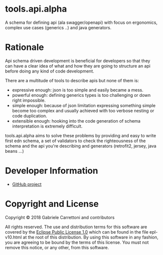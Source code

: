 tools.api.alpha
========================================

A schema for defining api (ala swagger/openapi) with focus on ergonomics, complex use cases (generics ..) and java generators.

# Rationale

Api schema driven development is beneficial for developers so that they can have a clear idea of what and how they are 
going to structure an api before doing any kind of code development. 

There are a multitude of tools to describe apis but none of them is:

* expressive enough: json is too simple and easily became a mess.
* powerful enough: defining generics types is too challenging or down right impossible.
* simple enough: because of json limitation expressing something simple become too complex and usually achieved with 
too verbose nesting or code duplication.
* extensible enough: hooking into the code generation of schema interpretation is extremely difficult. 

tools.api.alpha aims to solve these problems by providing and easy to write first edn schema,
a set of validators to check the righteousness of the schema and the api you're describing and 
generators (retrofit2, jersey, java beans ...)

# Developer Information

* [GitHub project](https://github.com/ga2arch/tools.api.alpha)

# Copyright and License

Copyright © 2018 Gabriele Carrettoni and contributors

All rights reserved. The use and
distribution terms for this software are covered by the
[Eclipse Public License 1.0] which can be found in the file
epl-v10.html at the root of this distribution. By using this software
in any fashion, you are agreeing to be bound by the terms of this
license. You must not remove this notice, or any other, from this
software.

[Eclipse Public License 1.0]: http://opensource.org/licenses/eclipse-1.0.php
